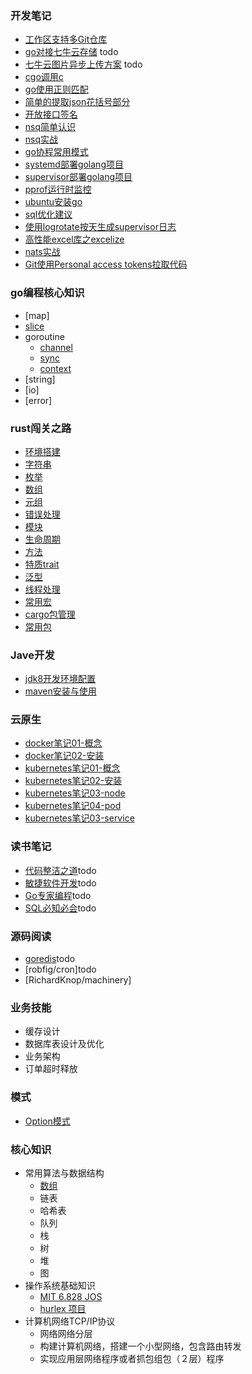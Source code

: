 ### 开发笔记
- [工作区支持多Git仓库](./codeNotes/multi-git.md)
- [go对接七牛云存储]() todo
- [七牛云图片异步上传方案]() todo
- [cgo调用c](./codeNotes/cgo.md)
- [go使用正则匹配](./codeNotes/go-use-regxp.md)
- [简单的提取json花括号部分](./codeNotes/split-jsonStr.md)
- [开放接口签名](./codeNotes/open-api-sign.md)
- [nsq简单认识](./codeNotes/nsq-beginning.md)
- [nsq实战](./codeNotes/nsq-action.md)
- [go协程常用模式](./codeNotes/goroutine-action.md)
- [systemd部署golang项目](./codeNotes/systemd-action.md)
- [supervisor部署golang项目](./codeNotes/supervisor-action.md)
- [pprof运行时监控](./codeNotes/pprof-action.md)
- [ubuntu安装go](./codeNotes/install-go.md)
- [sql优化建议](./codeNotes/sql-action.md)
- [使用logrotate按天生成supervisor日志](./codeNotes/logrotate.md)
- [高性能excel库之excelize](./codeNotes/excelize-action.md)
- [nats实战](./codeNotes/nats-action.md)
- [Git使用Personal access tokens拉取代码](./codeNotes/git-pat.md)

### go编程核心知识 
- [map]
- [slice](./coreKownledge/golang/slice.md)
- goroutine
  - [channel](./coreKownledge/golang/channel.md)
  - [sync](./coreKownledge/golang/sync.md)
  - [context](./coreKownledge/golang/ctx.md)
- [string]
- [io]
- [error]

### rust闯关之路
- [环境搭建](./rust/dev-tools.md)
- [字符串](./rust/string.md)
- [枚举](./rust/enum.md)
- [数组](./rust/array.md)
- [元组](./rust/tuple.md)
- [错误处理](./rust/error-handle.md)
- [模块](./rust/mod.md)
- [生命周期](./rust/lifecycle.md)
- [方法](./rust/method.md)
- [特质trait](./rust/trait.md)
- [泛型](./rust/generic.md)
- [线程处理](./rust/thread.md)
- [常用宏](./rust/macro-attr.md)
- [cargo包管理](./rust/cargo.md)
- [常用包](./rust/awesome-package.md)

### Jave开发
- [jdk8开发环境配置](./javaNotes/install-jdk8.md)
- [maven安装与使用](./javaNotes/maven-action.md)

### 云原生
- [docker笔记01-概念]()
- [docker笔记02-安装](./codeNotes/install-docker.md)
- [kubernetes笔记01-概念](./codeNotes/introduction-k8s.md)
- [kubernetes笔记02-安装](./codeNotes/install-k8s.md)
- [kubernetes笔记03-node](./codeNotes/k8s-node.md)
- [kubernetes笔记04-pod](./codeNotes/k8s-pod.md)
- [kubernetes笔记03-service](./codeNotes/k8s-service.md)

### 读书笔记
- [代码整洁之道]()todo
- [敏捷软件开发]()todo
- [Go专家编程]()todo
- [SQL必知必会]()todo

### 源码阅读
- [goredis]()todo
- [robfig/cron]todo
- [RichardKnop/machinery]

### 业务技能
- 缓存设计
- 数据库表设计及优化
- 业务架构
- 订单超时释放
### 模式
- [Option模式](./codeNotes/option-pattern.md)
### 核心知识
- 常用算法与数据结构
  - [数组](./coreKownledge/algo/array.md)
  - 链表
  - 哈希表
  - 队列
  - 栈
  - 树
  - 堆
  - 图
- 操作系统基础知识
  -  [MIT 6.828 JOS](https://zhuanlan.zhihu.com/p/74028717) 
  -  [hurlex 项目](http://wiki.0xffffff.org/)
- 计算机网络TCP/IP协议
  - 网络网络分层 
  - 构建计算机网络，搭建一个小型网络，包含路由转发 
  - 实现应用层网络程序或者抓包组包（２层）程序
